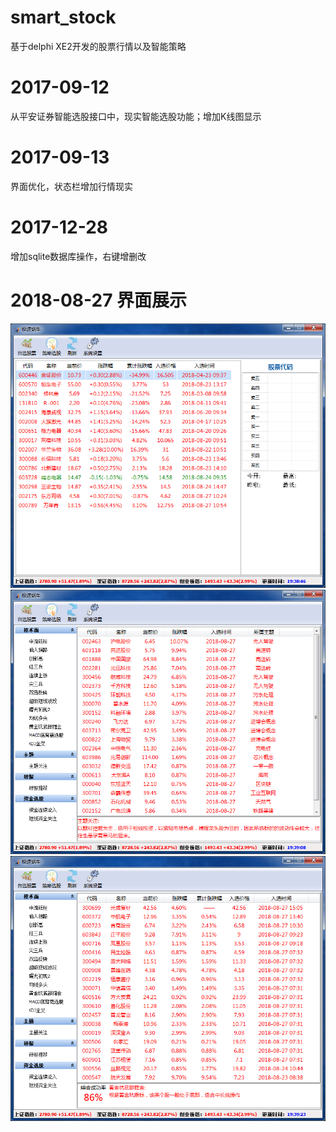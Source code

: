 # smart_stock
基于delphi XE2开发的股票行情以及智能策略

# 2017-09-12
从平安证券智能选股接口中，现实智能选股功能；增加K线图显示

# 2017-09-13
界面优化，状态栏增加行情现实

# 2017-12-28
增加sqlite数据库操作，右键增删改

# 2018-08-27 界面展示
![image](https://github.com/Allenhufanfan/smart_stock/blob/master/sample1.png)
![image](https://github.com/Allenhufanfan/smart_stock/blob/master/sample2.png)
![image](https://github.com/Allenhufanfan/smart_stock/blob/master/sample3.png)